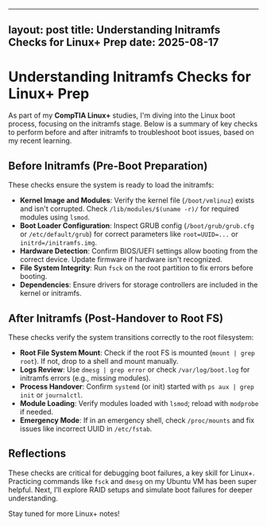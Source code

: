  ---
 layout: post
 title: Understanding Initramfs Checks for Linux+ Prep
 date: 2025-08-17
 ---
 # Understanding Initramfs Checks for Linux+ Prep

 As part of my **CompTIA Linux+** studies, I'm diving into the Linux boot process, focusing on the initramfs stage. Below is a summary of key checks to perform before and after initramfs to troubleshoot boot issues, based on my recent learning.

 ## Before Initramfs (Pre-Boot Preparation)
 These checks ensure the system is ready to load the initramfs:
 - **Kernel Image and Modules**: Verify the kernel file (`/boot/vmlinuz`) exists and isn't corrupted. Check `/lib/modules/$(uname -r)/` for required modules using `lsmod`.
 - **Boot Loader Configuration**: Inspect GRUB config (`/boot/grub/grub.cfg` or `/etc/default/grub`) for correct parameters like `root=UUID=...` or `initrd=/initramfs.img`.
 - **Hardware Detection**: Confirm BIOS/UEFI settings allow booting from the correct device. Update firmware if hardware isn't recognized.
 - **File System Integrity**: Run `fsck` on the root partition to fix errors before booting.
 - **Dependencies**: Ensure drivers for storage controllers are included in the kernel or initramfs.

 ## After Initramfs (Post-Handover to Root FS)
 These checks verify the system transitions correctly to the root filesystem:
 - **Root File System Mount**: Check if the root FS is mounted (`mount | grep root`). If not, drop to a shell and mount manually.
 - **Logs Review**: Use `dmesg | grep error` or check `/var/log/boot.log` for initramfs errors (e.g., missing modules).
 - **Process Handover**: Confirm `systemd` (or init) started with `ps aux | grep init` or `journalctl`.
 - **Module Loading**: Verify modules loaded with `lsmod`; reload with `modprobe` if needed.
 - **Emergency Mode**: If in an emergency shell, check `/proc/mounts` and fix issues like incorrect UUID in `/etc/fstab`.

 ## Reflections
 These checks are critical for debugging boot failures, a key skill for Linux+. Practicing commands like `fsck` and `dmesg` on my Ubuntu VM has been super helpful. Next, I’ll explore RAID setups and simulate boot failures for deeper understanding.

 Stay tuned for more Linux+ notes!
